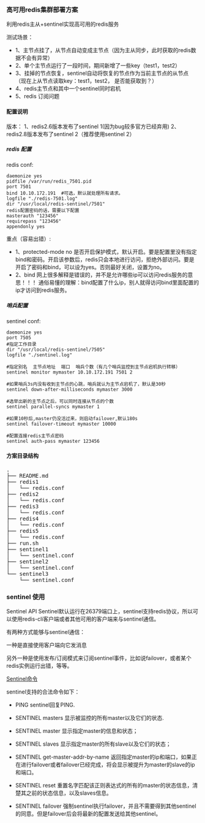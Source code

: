 ### 高可用redis集群部署方案

利用redis主从+sentinel实现高可用的redis服务 

测试场景： 
- 1、主节点挂了，从节点自动变成主节点（因为主从同步，此时获取的redis数据不会有异常） 
- 2、单个主节点运行了一段时间，期间新增了一些key（test1，test2） 
- 3、挂掉的节点恢复，sentinel自动将恢复的节点作为当前主节点的从节点（现在上从节点读取key：test1，test2， 是否能获取到？） 
- 4、redis主节点和其中一个sentinel同时宕机 
- 5、redis 订阅问题


#### 配置说明
版本：
1、redis2.6版本发布了sentinel 1(因为bug较多官方已经弃用)
2、redis2.8版本发布了sentinel 2（推荐使用sentinel 2）

##### redis 配置
redis conf:
```
daemonize yes
pidfile /var/run/redis_7501.pid
port 7501
bind 10.10.172.191  #可选，默认就处理所有请求。
logfile "./redis-7501.log"
dir "/usr/local/redis-sentinel/7501"
redis配置密码的话，需要以下配置
masterauth "123456"
requirepass "123456"
appendonly yes
```

重点（容易出错）:
- 1、protected-mode no
是否开启保护模式，默认开启。要是配置里没有指定bind和密码。开启该参数后，redis只会本地进行访问，拒绝外部访问。要是开启了密码和bind，可以设为yes。否则最好关闭，设置为no。
- 2、bind
网上很多解释是错误的，并不是允许哪些ip可以访问redis服务的意思！！！
通俗易懂的理解：bind配置了什么ip，别人就得访问bind里面配置的ip才访问到redis服务。


##### 哨兵配置
sentinel conf:
```
daemonize yes 
port 7505
#指定工作目录
dir "/usr/local/redis-sentinel/7505"
logfile "./sentinel.log"

#指定别名  主节点地址  端口  哨兵个数（有几个哨兵监控到主节点宕机执行转移）
sentinel monitor mymaster 10.10.172.191 7501 2

#如果哨兵3s内没有收到主节点的心跳，哨兵就认为主节点宕机了，默认是30秒
sentinel down-after-milliseconds mymaster 3000

#选举出新的主节点之后，可以同时连接从节点的个数
sentinel parallel-syncs mymaster 1

#如果10秒后,master仍没活过来，则启动failover,默认180s
sentinel failover-timeout mymaster 10000

#配置连接redis主节点密码
sentinel auth-pass mymaster 123456
```
#### 方案目录结构
<pre>
.
├── README.md
├── redis1
│   └── redis.conf
├── redis2
│   └── redis.conf
├── redis3
│   └── redis.conf
├── redis4
│   └── redis.conf
├── redis5
│   └── redis.conf
├── run.sh
├── sentinel1
│   └── sentinel.conf
├── sentinel2
│   └── sentinel.conf
└── sentinel3
    └── sentinel.conf
</pre>

### sentinel 使用
Sentinel API
Sentinel默认运行在26379端口上，sentinel支持redis协议，所以可以使用redis-cli客户端或者其他可用的客户端来与sentinel通信。

有两种方式能够与sentinel通信：

一种是直接使用客户端向它发消息

另外一种是使用发布/订阅模式来订阅sentinel事件，比如说failover，或者某个redis实例运行出错，等等。

[Sentinel命令](http://redisdoc.com/topic/sentinel.html#sentinel-api "Sentinel命令")

sentinel支持的合法命令如下：

- PING sentinel回复PING.

- SENTINEL masters 显示被监控的所有master以及它们的状态.

- SENTINEL master <master name> 显示指定master的信息和状态；

- SENTINEL slaves <master name> 显示指定master的所有slave以及它们的状态；

- SENTINEL get-master-addr-by-name <master name> 返回指定master的ip和端口，如果正在进行failover或者failover已经完成，将会显示被提升为master的slave的ip和端口。

- SENTINEL reset <pattern> 重置名字匹配该正则表达式的所有的master的状态信息，清楚其之前的状态信息，以及slaves信息。

- SENTINEL failover <master name> 强制sentinel执行failover，并且不需要得到其他sentinel的同意。但是failover后会将最新的配置发送给其他sentinel。
